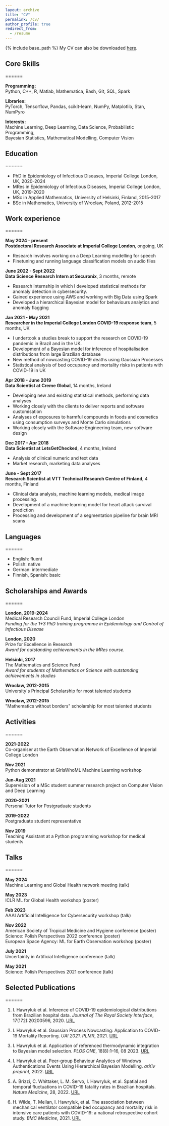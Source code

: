 ```yaml
---
layout: archive
title: "CV"
permalink: /cv/
author_profile: true
redirect_from:
  - /resume
---
```


{% include base_path %}
My CV can also be downloaded [here](https://ihawryluk.github.io/files/cv_hawryluk_23062024.pdf).


## Core Skills
======

**Programming:**  
Python, C++, R, Matlab, Mathematica, Bash, Git, SQL, Spark

**Libraries:**  
PyTorch, Tensorflow, Pandas, scikit-learn, NumPy, Matplotlib, Stan, NumPyro

**Interests:**  
Machine Learning, Deep Learning, Data Science, Probabilistic Programming,  
Bayesian Statistics, Mathematical Modelling, Computer Vision


## Education
======
* PhD in Epidemiology of Infectious Diseases, Imperial College London, UK, 2020-2024
* MRes in Epidemiology of Infectious Diseases, Imperial College London, UK, 2019-2020
* MSc in Applied Mathematics, University of Helsinki, Finland, 2015-2017
* BSc in Mathematics, University of Wroclaw, Poland, 2012-2015


## Work experience
======

**May 2024 - present**  
**Postdoctoral Research Associate at Imperial College London**, ongoing, UK  
- Research involves working on a Deep Learning modelling for speech
- Finetuning and running language classification models on audio files

**June 2022 - Sept 2022**  
**Data Science Research Intern at Securonix**, 3 months, remote  
- Research internship in which I developed statistical methods for anomaly detection in cybersecurity.
- Gained experience using AWS and working with Big Data using Spark
- Developed a hierarchical Bayesian model for behaviours analytics and anomaly flagging

**Jan 2021 - May 2021**  
**Researcher in the Imperial College London COVID-19 response team**, 5 months, UK  
- I undertook a studies break to support the research on COVID-19 pandemic in Brazil and in the UK.
- Development of a Bayesian model for inference of hospitalisation distributions from large Brazilian database
- New method of nowcasting COVID-19 deaths using Gaussian Processes
- Statistical analysis of bed occupancy and mortality risks in patients with COVID-19 in UK

**Apr 2018 - June 2019**  
**Data Scientist at Creme Global**, 14 months, Ireland  
- Developing new and existing statistical methods, performing data analyses
- Working closely with the clients to deliver reports and software customisation
- Analyses of exposures to harmful compounds in foods and cosmetics using consumption surveys and Monte Carlo simulations
- Working closely with the Software Engineering team, new software design

**Dec 2017 - Apr 2018**  
**Data Scientist at LetsGetChecked**, 4 months, Ireland  
- Analysis of clinical numeric and text data
- Market research, marketing data analyses

**June - Sept 2017**  
**Research Scientist at VTT Technical Research Centre of Finland**, 4 months, Finland  
- Clinical data analysis, machine learning models, medical image processing.
- Development of a machine learning model for heart attack survival prediction
- Processing and development of a segmentation pipeline for brain MRI scans


## Languages
======

- English: fluent
- Polish: native
- German: intermediate
- Finnish, Spanish: basic


## Scholarships and Awards
======

**London, 2019-2024**  
Medical Research Council Fund, Imperial College London  
*Funding for the 1+3 PhD training programme in Epidemiology and Control of Infectious Disease*

**London, 2020**  
Prize for Excellence in Research  
*Award for outstanding achievements in the MRes course.*

**Helsinki, 2017**  
The Mathematics and Science Fund  
*Award for students of Mathematics or Science with outstanding achievements in studies*

**Wroclaw, 2012-2015**  
University's Principal Scholarship for most talented students

**Wroclaw, 2012-2015**  
"Mathematics without borders" scholarship for most talented students



## Activities
======

**2021-2022**  
Co-organiser at the Earth Observation Network of Excellence of Imperial College London

**Nov 2021**  
Python demonstrator at GirlsWhoML Machine Learning workshop

**Jun-Aug 2021**  
Supervision of a MSc student summer research project on Computer Vision and Deep Learning

**2020-2021**  
Personal Tutor for Postgraduate students

**2019-2022**  
Postgraduate student representative

**Nov 2019**  
Teaching Assistant at a Python programming workshop for medical students


  
## Talks
======

**May 2024**  
Machine Learning and Global Health network meeting (talk)

**May 2023**  
ICLR ML for Global Health workshop (poster)

**Feb 2023**  
AAAI Artificial Intelligence for Cybersecurity workshop (talk)

**Nov 2022**  
American Society of Tropical Medicine and Hygiene conference (poster)  
Science: Polish Perspectives 2022 conference (poster)  
European Space Agency: ML for Earth Observation workshop (poster)

**July 2021**  
Uncertainty in Artificial Intelligence conference (talk)

**May 2021**  
Science: Polish Perspectives 2021 conference (talk)

  
## Selected Publications
======

1. I. Hawryluk et al. Inference of COVID-19 epidemiological distributions from Brazilian hospital data. *Journal of The Royal Society Interface*, 17(172):20200596, 2020. [URL](https://doi.org/10.1098/rsif.2020.0596)

2. I. Hawryluk et al. Gaussian Process Nowcasting: Application to COVID-19 Mortality Reporting. *UAI 2021. PLMR*, 2021. [URL](https://proceedings.mlr.press/v161/hawryluk21a.html)

3. I. Hawryluk et al. Application of referenced thermodynamic integration to Bayesian model selection. *PLOS ONE*, 18(8):1–16, 08 2023. [URL](https://doi.org/10.1371/journal.pone.0289889)

4. I. Hawryluk et al. Peer-group Behaviour Analytics of Windows Authentications Events Using Hierarchical Bayesian Modelling. *arXiv preprint*, 2022. [URL](https://arxiv.org/abs/2209.09769)

5. A. Brizzi, C. Whittaker, L. M. Servo, I. Hawryluk, et al. Spatial and temporal fluctuations in COVID-19 fatality rates in Brazilian hospitals. *Nature Medicine*, 28, 2022. [URL](https://doi.org/10.1038/s41591-022-01807-1)

6. H. Wilde, T. Mellan, I. Hawryluk, et al. The association between mechanical ventilator compatible bed occupancy and mortality risk in intensive care patients with COVID-19: a national retrospective cohort study. *BMC Medicine*, 2021. [URL](https://doi.org/10.1186/s12916-021-02096-0)


  
